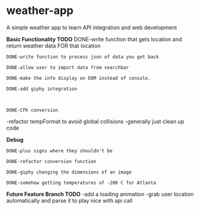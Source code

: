 # weather-app
A simple weather app to learn API integration and web development


**Basic Functionality TODO**
    DONE-write function that gets location and return weather data FOR that location

    DONE-write function to process json of data you get back

    DONE-allow user to import data from searchbar

    DONE-make the info display on DOM instead of console.

    DONE-add giphy integration



    DONE-CFK conversion

-refactor tempFormat to avoid global collisions
-generally just clean up code

**Debug**

    DONE-plus signs where they shouldn't be

    DONE-refactor conversion function

    DONE-giphy changing the dimensions of an image

    DONE-somehow getting temperatures of -200 C for Atlanta

**Future Feature Branch TODO**
-add a loading animation
-grab user location automatically and parse it to play nice with api call
